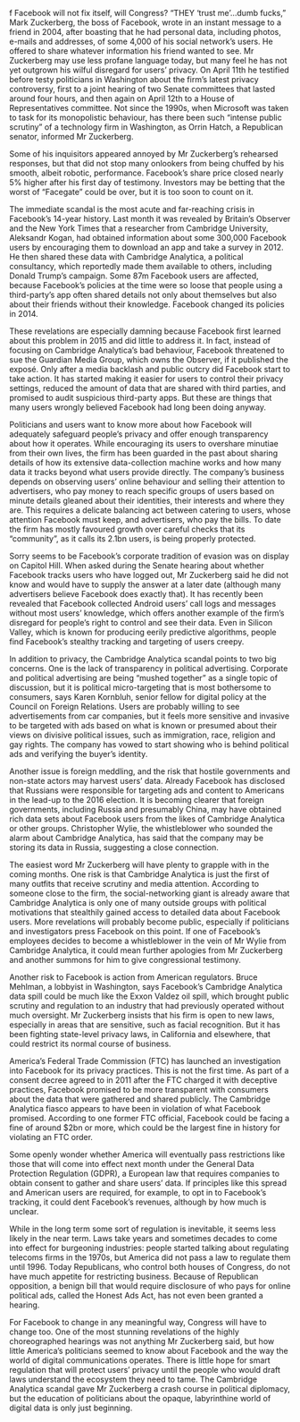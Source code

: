 f Facebook will not fix itself, will Congress?
“THEY ‘trust me’…dumb fucks,” Mark Zuckerberg, the boss of Facebook, wrote in an instant message to a friend in 2004, after boasting that he had personal data, including photos, e-mails and addresses, of some 4,000 of his social network’s users. He offered to share whatever information his friend wanted to see. Mr Zuckerberg may use less profane language today, but many feel he has not yet outgrown his wilful disregard for users’ privacy. On April 11th he testified before testy politicians in Washington about the firm’s latest privacy controversy, first to a joint hearing of two Senate committees that lasted around four hours, and then again on April 12th to a House of Representatives committee. Not since the 1990s, when Microsoft was taken to task for its monopolistic behaviour, has there been such “intense public scrutiny” of a technology firm in Washington, as Orrin Hatch, a Republican senator, informed Mr Zuckerberg.

Some of his inquisitors appeared annoyed by Mr Zuckerberg’s rehearsed responses, but that did not stop many onlookers from being chuffed by his smooth, albeit robotic, performance. Facebook’s share price closed nearly 5% higher after his first day of testimony. Investors may be betting that the worst of “Facegate” could be over, but it is too soon to count on it.

The immediate scandal is the most acute and far-reaching crisis in Facebook’s 14-year history. Last month it was revealed by Britain’s Observer and the New York Times that a researcher from Cambridge University, Aleksandr Kogan, had obtained information about some 300,000 Facebook users by encouraging them to download an app and take a survey in 2012. He then shared these data with Cambridge Analytica, a political consultancy, which reportedly made them available to others, including Donald Trump’s campaign. Some 87m Facebook users are affected, because Facebook’s policies at the time were so loose that people using a third-party’s app often shared details not only about themselves but also about their friends without their knowledge. Facebook changed its policies in 2014.

These revelations are especially damning because Facebook first learned about this problem in 2015 and did little to address it. In fact, instead of focusing on Cambridge Analytica’s bad behaviour, Facebook threatened to sue the Guardian Media Group, which owns the Observer, if it published the exposé. Only after a media backlash and public outcry did Facebook start to take action. It has started making it easier for users to control their privacy settings, reduced the amount of data that are shared with third parties, and promised to audit suspicious third-party apps. But these are things that many users wrongly believed Facebook had long been doing anyway.

Politicians and users want to know more about how Facebook will adequately safeguard people’s privacy and offer enough transparency about how it operates. While encouraging its users to overshare minutiae from their own lives, the firm has been guarded in the past about sharing details of how its extensive data-collection machine works and how many data it tracks beyond what users provide directly. The company’s business depends on observing users’ online behaviour and selling their attention to advertisers, who pay money to reach specific groups of users based on minute details gleaned about their identities, their interests and where they are. This requires a delicate balancing act between catering to users, whose attention Facebook must keep, and advertisers, who pay the bills. To date the firm has mostly favoured growth over careful checks that its “community”, as it calls its 2.1bn users, is being properly protected.

Sorry seems to be 
Facebook’s corporate tradition of evasion was on display on Capitol Hill. When asked during the Senate hearing about whether Facebook tracks users who have logged out, Mr Zuckerberg said he did not know and would have to supply the answer at a later date (although many advertisers believe Facebook does exactly that). It has recently been revealed that Facebook collected Android users’ call logs and messages without most users’ knowledge, which offers another example of the firm’s disregard for people’s right to control and see their data. Even in Silicon Valley, which is known for producing eerily predictive algorithms, people find Facebook’s stealthy tracking and targeting of users creepy.

In addition to privacy, the Cambridge Analytica scandal points to two big concerns. One is the lack of transparency in political advertising. Corporate and political advertising are being “mushed together” as a single topic of discussion, but it is political micro-targeting that is most bothersome to consumers, says Karen Kornbluh, senior fellow for digital policy at the Council on Foreign Relations. Users are probably willing to see advertisements from car companies, but it feels more sensitive and invasive to be targeted with ads based on what is known or presumed about their views on divisive political issues, such as immigration, race, religion and gay rights. The company has vowed to start showing who is behind political ads and verifying the buyer’s identity.

Another issue is foreign meddling, and the risk that hostile governments and non-state actors may harvest users’ data. Already Facebook has disclosed that Russians were responsible for targeting ads and content to Americans in the lead-up to the 2016 election. It is becoming clearer that foreign governments, including Russia and presumably China, may have obtained rich data sets about Facebook users from the likes of Cambridge Analytica or other groups. Christopher Wylie, the whistleblower who sounded the alarm about Cambridge Analytica, has said that the company may be storing its data in Russia, suggesting a close connection.

The easiest word 
Mr Zuckerberg will have plenty to grapple with in the coming months. One risk is that Cambridge Analytica is just the first of many outfits that receive scrutiny and media attention. According to someone close to the firm, the social-networking giant is already aware that Cambridge Analytica is only one of many outside groups with political motivations that stealthily gained access to detailed data about Facebook users. More revelations will probably become public, especially if politicians and investigators press Facebook on this point. If one of Facebook’s employees decides to become a whistleblower in the vein of Mr Wylie from Cambridge Analytica, it could mean further apologies from Mr Zuckerberg and another summons for him to give congressional testimony.

Another risk to Facebook is action from American regulators. Bruce Mehlman, a lobbyist in Washington, says Facebook’s Cambridge Analytica data spill could be much like the Exxon Valdez oil spill, which brought public scrutiny and regulation to an industry that had previously operated without much oversight. Mr Zuckerberg insists that his firm is open to new laws, especially in areas that are sensitive, such as facial recognition. But it has been fighting state-level privacy laws, in California and elsewhere, that could restrict its normal course of business.

America’s Federal Trade Commission (FTC) has launched an investigation into Facebook for its privacy practices. This is not the first time. As part of a consent decree agreed to in 2011 after the FTC charged it with deceptive practices, Facebook promised to be more transparent with consumers about the data that were gathered and shared publicly. The Cambridge Analytica fiasco appears to have been in violation of what Facebook promised. According to one former FTC official, Facebook could be facing a fine of around $2bn or more, which could be the largest fine in history for violating an FTC order.

Some openly wonder whether America will eventually pass restrictions like those that will come into effect next month under the General Data Protection Regulation (GDPR), a European law that requires companies to obtain consent to gather and share users’ data. If principles like this spread and American users are required, for example, to opt in to Facebook’s tracking, it could dent Facebook’s revenues, although by how much is unclear.

While in the long term some sort of regulation is inevitable, it seems less likely in the near term. Laws take years and sometimes decades to come into effect for burgeoning industries: people started talking about regulating telecoms firms in the 1970s, but America did not pass a law to regulate them until 1996. Today Republicans, who control both houses of Congress, do not have much appetite for restricting business. Because of Republican opposition, a benign bill that would require disclosure of who pays for online political ads, called the Honest Ads Act, has not even been granted a hearing.

For Facebook to change in any meaningful way, Congress will have to change too. One of the most stunning revelations of the highly choreographed hearings was not anything Mr Zuckerberg said, but how little America’s politicians seemed to know about Facebook and the way the world of digital communications operates. There is little hope for smart regulation that will protect users’ privacy until the people who would draft laws understand the ecosystem they need to tame. The Cambridge Analytica scandal gave Mr Zuckerberg a crash course in political diplomacy, but the education of politicians about the opaque, labyrinthine world of digital data is only just beginning.
